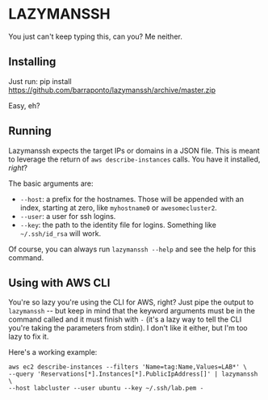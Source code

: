 LAZYMANSSH
==========

You just can't keep typing this, can you? Me neither.


Installing
----------

Just run:
    pip install https://github.com/barraponto/lazymanssh/archive/master.zip

Easy, eh?


Running
-------

Lazymanssh expects the target IPs or domains in a JSON file. This is meant to
leverage the return of `aws describe-instances` calls. You have it installed, *right*?

The basic arguments are:

* `--host`: a prefix for the hostnames. Those will be appended with an index,
  starting at zero, like `myhostname0` or `awesomecluster2`.
* `--user`: a user for ssh logins.
* `--key`: the path to the identity file for logins. Something like `~/.ssh/id_rsa` will work.

Of course, you can always run `lazymanssh --help` and see the help for this command.


Using with AWS CLI
------------------

You're so lazy you're using the CLI for AWS, right? Just pipe the output to
`lazymanssh` -- but keep in mind that the keyword arguments must be in the
command called and it must finish with `-` (it's a lazy way to tell the CLI
you're taking the parameters from stdin). I don't like it either, but I'm 
too lazy to fix it.

Here's a working example:

    aws ec2 describe-instances --filters 'Name=tag:Name,Values=LAB*' \
    --query 'Reservations[*].Instances[*].PublicIpAddress[]' | lazymanssh \
    --host labcluster --user ubuntu --key ~/.ssh/lab.pem -
